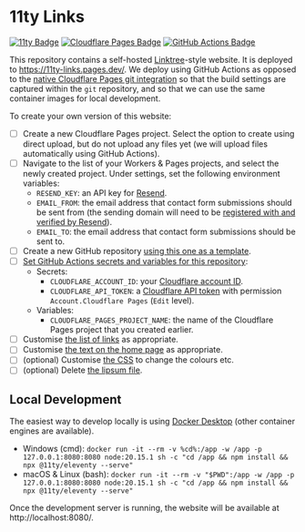 # 11ty Links

[![11ty Badge](https://img.shields.io/badge/Eleventy-222?logo=eleventy&logoColor=fff&style=flat)](https://www.11ty.dev/)
[![Cloudflare Pages Badge](https://img.shields.io/badge/Cloudflare%20Pages-F38020?logo=cloudflarepages&logoColor=fff&style=flat)](https://pages.cloudflare.com/)
[![GitHub Actions Badge](https://img.shields.io/badge/GitHub%20Actions-2088FF?logo=githubactions&logoColor=fff&style=flat)](https://github.com/features/actions)

This repository contains a self-hosted [Linktree](https://linktr.ee/)-style website.
It is deployed to https://11ty-links.pages.dev/.
We deploy using GitHub Actions as opposed to the [native Cloudflare Pages git integration](https://developers.cloudflare.com/pages/get-started/git-integration/) so that the build settings are captured within the `git` repository, and so that we can use the same container images for local development.

To create your own version of this website:
- [ ] Create a new Cloudflare Pages project. Select the option to create using direct upload, but do not upload any files yet (we will upload files automatically using GitHub Actions).
- [ ] Navigate to the list of your Workers & Pages projects, and select the newly created project. Under settings, set the following environment variables:
  - `RESEND_KEY`: an API key for [Resend](https://resend.com/).
  - `EMAIL_FROM`: the email address that contact form submissions should be sent from (the sending domain will need to be [registered with and verified by Resend](https://resend.com/docs/dashboard/domains/introduction)).
  - `EMAIL_TO`: the email address that contact form submissions should be sent to.
- [ ] Create a new GitHub repository [using this one as a template](https://github.com/new?template_name=11ty-links&template_owner=BenjaminEHowe).
- [ ] [Set GitHub Actions secrets and variables for this repository](https://docs.github.com/en/actions/security-guides/using-secrets-in-github-actions#creating-secrets-for-a-repository):
  - Secrets:
    - `CLOUDFLARE_ACCOUNT_ID`: your [Cloudflare account ID](https://developers.cloudflare.com/fundamentals/setup/find-account-and-zone-ids/).
    - `CLOUDFLARE_API_TOKEN`: a [Cloudflare API token](https://developers.cloudflare.com/fundamentals/api/get-started/create-token/) with permission `Account.Cloudflare Pages` (`Edit` level).
  - Variables:
    - `CLOUDFLARE_PAGES_PROJECT_NAME`: the name of the Cloudflare Pages project that you created earlier.
- [ ] Customise [the list of links](/11ty-src/_data/links.json) as appropriate.
- [ ] Customise [the text on the home page](/11ty-src/index.md) as appropriate.
- [ ] (optional) Customise [the CSS](/11ty-src/assets/css/bundle.css) to change the colours etc.
- [ ] (optional) Delete [the lipsum file](/11ty-src/lipsum.md).

## Local Development

The easiest way to develop locally is using [Docker Desktop](https://www.docker.com/products/docker-desktop/) (other container engines are available).

- Windows (cmd): `docker run -it --rm -v %cd%:/app -w /app -p 127.0.0.1:8080:8080 node:20.15.1 sh -c "cd /app && npm install && npx @11ty/eleventy --serve"`
- macOS & Linux (bash): `docker run -it --rm -v "$PWD":/app -w /app -p 127.0.0.1:8080:8080 node:20.15.1 sh -c "cd /app && npm install && npx @11ty/eleventy --serve"`

Once the development server is running, the website will be available at http://localhost:8080/.
